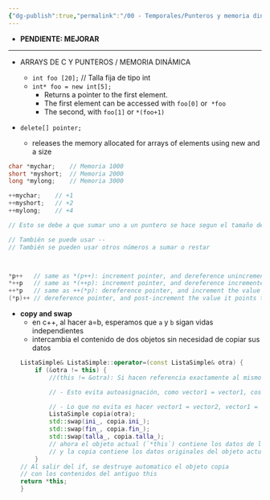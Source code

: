 ```yaml
---
{"dg-publish":true,"permalink":"/00 - Temporales/Punteros y memoria dinámica/","title":"Punteros y memoria dinámica","noteIcon":""}
---
```



- **PENDIENTE: MEJORAR**

---

- ARRAYS DE C Y PUNTEROS / MEMORIA DINÁMICA
	- `int foo [20];`    // Talla fija de tipo int
	- `int* foo = new int[5];`
		- Returns a pointer to the first element.
		- The first element can be accessed with `foo[0]` or  `*foo`
		- The second, with `foo[1]` or `*(foo+1)`

- `delete[] pointer;`
	- releases the memory allocated for arrays of elements using new and a size

```cpp  file:"Ejemplo Aritmétrica Punteros" hl:9
char *mychar;    // Memoria 1000
short *myshort;  // Memoria 2000
long *mylong;    // Memoria 3000

++mychar;    // +1
++myshort;   // +2
++mylong;    // +4

// Esto se debe a que sumar uno a un puntero se hace segun el tamaño del tipo de dato que contiene cada puntero. No tendría sentido sumar siempre 1 a la dirección de memoria.

// También se puede usar --
// También se pueden usar otros números a sumar o restar



*p++   // same as *(p++): increment pointer, and dereference unincremented address
*++p   // same as *(++p): increment pointer, and dereference incremented address
++*p   // same as ++(*p): dereference pointer, and increment the value it points to
(*p)++ // dereference pointer, and post-increment the value it points to 
```

- **copy and swap**
	- en c++, al hacer a=b, esperamos que `a` y `b` sigan vidas independientes
	- intercambia el contenido de dos objetos sin necesidad de copiar sus datos
	```cpp warn:2
	ListaSimple& ListaSimple::operator=(const ListaSimple& otra) {
		if (&otra != this) {
			//(this != &otra): Si hacen referencia exactamente al mismo objeto, en la misma posición de memoria, simplemente devolverlo

			// - Esto evita autoasignación, como vector1 = vector1, cosa que daría error al borrar los datos y luego intentar acceder a ellos.

			// - Lo que no evita es hacer vector1 = vector2, vector1 = vector2, vector1 = vector2...
			ListaSimple copia(otra);
			std::swap(ini_, copia.ini_);
			std::swap(fin_, copia.fin_);
			std::swap(talla_, copia.talla_);
			// ahora el objeto actual (`*this`) contiene los datos de la copia,
			// y la copia contiene los datos originales del objeto actual
		}
	// Al salir del if, se destruye automatico el objeto copia
	// con los contenidos del antiguo this
	return *this;
	}
	```

